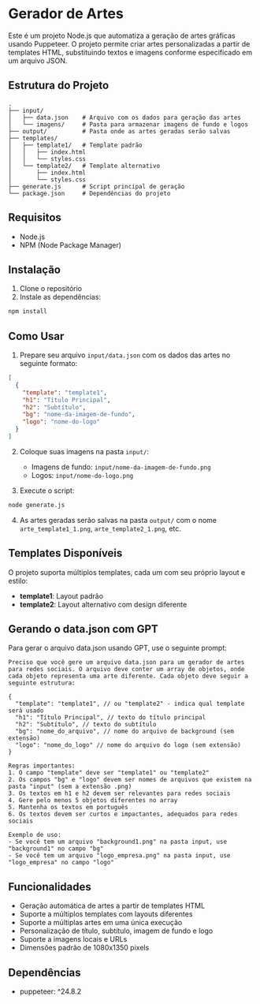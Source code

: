 # Gerador de Artes

Este é um projeto Node.js que automatiza a geração de artes gráficas usando Puppeteer. O projeto permite criar artes personalizadas a partir de templates HTML, substituindo textos e imagens conforme especificado em um arquivo JSON.

## Estrutura do Projeto

```
.
├── input/
│   ├── data.json    # Arquivo com os dados para geração das artes
│   └── imagens/     # Pasta para armazenar imagens de fundo e logos
├── output/          # Pasta onde as artes geradas serão salvas
├── templates/
│   ├── template1/   # Template padrão
│   │   ├── index.html
│   │   └── styles.css
│   └── template2/   # Template alternativo
│       ├── index.html
│       └── styles.css
├── generate.js      # Script principal de geração
└── package.json     # Dependências do projeto
```

## Requisitos

- Node.js
- NPM (Node Package Manager)

## Instalação

1. Clone o repositório
2. Instale as dependências:
```bash
npm install
```

## Como Usar

1. Prepare seu arquivo `input/data.json` com os dados das artes no seguinte formato:
```json
[
  {
    "template": "template1",
    "h1": "Título Principal",
    "h2": "Subtítulo",
    "bg": "nome-da-imagem-de-fundo",
    "logo": "nome-do-logo"
  }
]
```

2. Coloque suas imagens na pasta `input/`:
   - Imagens de fundo: `input/nome-da-imagem-de-fundo.png`
   - Logos: `input/nome-do-logo.png`

3. Execute o script:
```bash
node generate.js
```

4. As artes geradas serão salvas na pasta `output/` com o nome `arte_template1_1.png`, `arte_template2_1.png`, etc.

## Templates Disponíveis

O projeto suporta múltiplos templates, cada um com seu próprio layout e estilo:

- **template1**: Layout padrão
- **template2**: Layout alternativo com design diferente

## Gerando o data.json com GPT

Para gerar o arquivo data.json usando GPT, use o seguinte prompt:

```
Preciso que você gere um arquivo data.json para um gerador de artes para redes sociais. O arquivo deve conter um array de objetos, onde cada objeto representa uma arte diferente. Cada objeto deve seguir a seguinte estrutura:

{
  "template": "template1", // ou "template2" - indica qual template será usado
  "h1": "Título Principal", // texto do título principal
  "h2": "Subtítulo", // texto do subtítulo
  "bg": "nome_do_arquivo", // nome do arquivo de background (sem extensão)
  "logo": "nome_do_logo" // nome do arquivo do logo (sem extensão)
}

Regras importantes:
1. O campo "template" deve ser "template1" ou "template2"
2. Os campos "bg" e "logo" devem ser nomes de arquivos que existem na pasta "input" (sem a extensão .png)
3. Os textos em h1 e h2 devem ser relevantes para redes sociais
4. Gere pelo menos 5 objetos diferentes no array
5. Mantenha os textos em português
6. Os textos devem ser curtos e impactantes, adequados para redes sociais

Exemplo de uso:
- Se você tem um arquivo "background1.png" na pasta input, use "background1" no campo "bg"
- Se você tem um arquivo "logo_empresa.png" na pasta input, use "logo_empresa" no campo "logo"
```

## Funcionalidades

- Geração automática de artes a partir de templates HTML
- Suporte a múltiplos templates com layouts diferentes
- Suporte a múltiplas artes em uma única execução
- Personalização de título, subtítulo, imagem de fundo e logo
- Suporte a imagens locais e URLs
- Dimensões padrão de 1080x1350 pixels

## Dependências

- puppeteer: ^24.8.2 